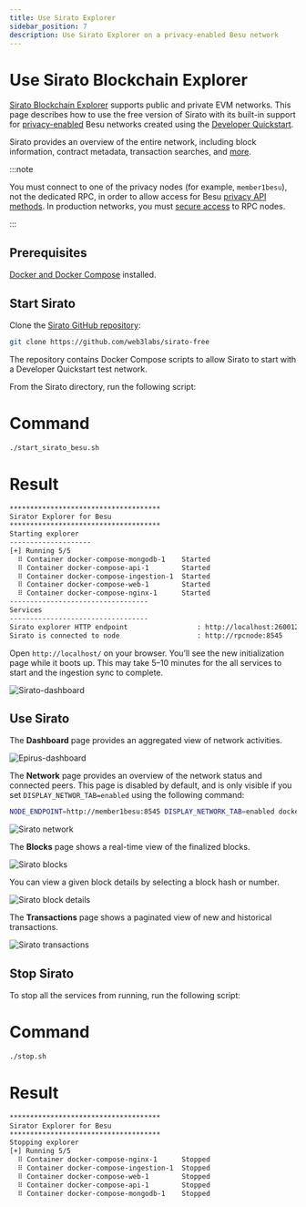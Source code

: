 ```yaml
---
title: Use Sirato Explorer
sidebar_position: 7
description: Use Sirato Explorer on a privacy-enabled Besu network
---
```


# Use Sirato Blockchain Explorer

[Sirato Blockchain Explorer](https://www.web3labs.com/sirato) supports public and private EVM networks. This page describes how to use the free version of Sirato with its built-in support for [privacy-enabled](../../concepts/privacy/index.md) Besu networks created using the [Developer Quickstart](../../tutorials/quickstart.md).

Sirato provides an overview of the entire network, including block information, contract metadata, transaction searches, and [more](https://medium.com/web3labs/epirus-ethereum-saas-blockchain-explorer-d5d961717d15).

:::note

You must connect to one of the privacy nodes (for example, `member1besu`), not the dedicated RPC, in order to allow access for Besu [privacy API methods](../../reference/api/index.md#priv-methods). In production networks, you must [secure access](../../../public-networks/how-to/use-besu-api/authenticate.md) to RPC nodes.

:::

## Prerequisites

[Docker and Docker Compose](https://docs.docker.com/compose/install/) installed.

## Start Sirato

Clone the [Sirato GitHub repository](https://github.com/web3labs/sirato-free):

```bash
git clone https://github.com/web3labs/sirato-free
```

The repository contains Docker Compose scripts to allow Sirato to start with a Developer Quickstart test network.

From the Sirato directory, run the following script:

<!--tabs-->

# Command

```bash
./start_sirato_besu.sh
```

# Result

```bash
*************************************
Sirator Explorer for Besu
*************************************
Starting explorer
--------------------
[+] Running 5/5
  ⠿ Container docker-compose-mongodb-1    Started                                                                                                                    3.3s
  ⠿ Container docker-compose-api-1        Started                                                                                                                    4.1s
  ⠿ Container docker-compose-ingestion-1  Started                                                                                                                    4.2s
  ⠿ Container docker-compose-web-1        Started                                                                                                                    4.4s
  ⠿ Container docker-compose-nginx-1      Started                                                                                                                    5.0s
----------------------------------
Services
----------------------------------
Sirato explorer HTTP endpoint                 : http://localhost:260012
Sirato is connected to node                   : http://rpcnode:8545
```

<!--/tabs-->

Open `http://localhost/` on your browser. You’ll see the new initialization page while it boots up. This may take 5–10 minutes for the all services to start and the ingestion sync to complete.

![`Sirato-dashboard`](../../../assets/images/sirato-loading.png)

## Use Sirato

The **Dashboard** page provides an aggregated view of network activities.

![`Epirus-dashboard`](../../../assets/images/sirato-dashboard.png)

The **Network** page provides an overview of the network status and connected peers. This page is disabled by default, and is only visible if you set `DISPLAY_NETWOR_TAB=enabled` using the following command:

```bash
NODE_ENDPOINT=http://member1besu:8545 DISPLAY_NETWORK_TAB=enabled docker-compose -f docker-compose.yml -f sirato-extensions/docker-compose-quorum-dev-quickstart.yml up
```

![Sirato network](../../../assets/images/sirato-network.png)

The **Blocks** page shows a real-time view of the finalized blocks.

![Sirato blocks](../../../assets/images/sirato-blocks.png)

You can view a given block details by selecting a block hash or number.

![Sirato block details](../../../assets/images/sirato-block-details.png)

The **Transactions** page shows a paginated view of new and historical transactions.

![Sirato transactions](../../../assets/images/sirato-transactions.png)

## Stop Sirato

To stop all the services from running, run the following script:

<!--tabs-->

# Command

```bash
./stop.sh
```

# Result

```bash
*************************************
Sirator Explorer for Besu
*************************************
Stopping explorer
[+] Running 5/5
  ⠿ Container docker-compose-nginx-1      Stopped                                                                                                                    0.5s
  ⠿ Container docker-compose-ingestion-1  Stopped                                                                                                                    4.0s
  ⠿ Container docker-compose-web-1        Stopped                                                                                                                   10.3s
  ⠿ Container docker-compose-api-1        Stopped                                                                                                                    2.9s
  ⠿ Container docker-compose-mongodb-1    Stopped
```

<!--/tabs-->
